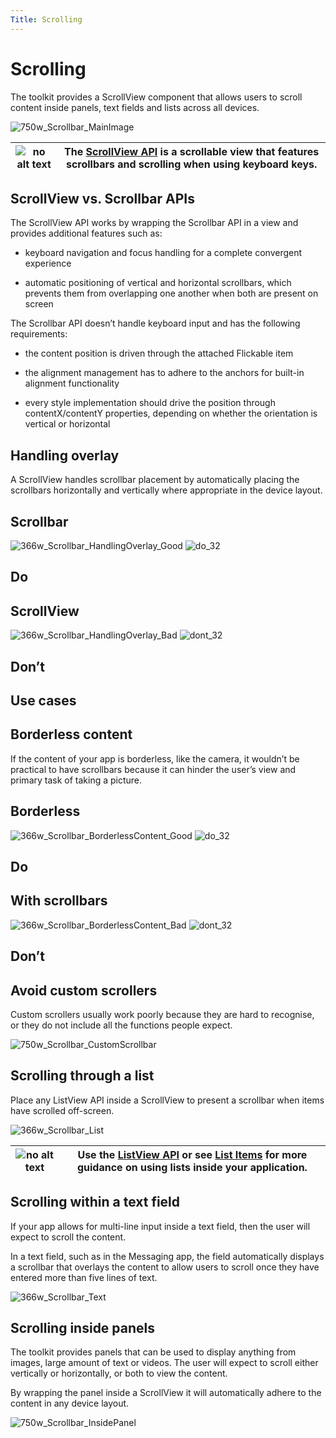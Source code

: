 ```yaml
---
Title: Scrolling
---
```


# Scrolling


The toolkit provides a ScrollView component that allows users to scroll content inside panels, text fields and lists across all devices.

![750w_Scrollbar_MainImage](https://assets.ubuntu.com/v1/3b6f6d0a-750w_Scrollbar_MainImage.png)


|![no alt text](https://assets.ubuntu.com/v1/608696e3-developer_links.png)|The  [ScrollView API](../../api-qml-current/Ubuntu.Components.ScrollView.md) is a scrollable view that features scrollbars and scrolling when using keyboard keys.|
|---|-----|


## ScrollView vs. Scrollbar APIs


The ScrollView API works by wrapping the Scrollbar API in a view and provides additional features such as:


- keyboard navigation and focus handling for a complete convergent experience

- automatic positioning of vertical and horizontal scrollbars, which prevents them from overlapping one another when both are present on screen


The Scrollbar API doesn’t handle keyboard input and has the following requirements:


- the content position is driven through the attached Flickable item

- the alignment management has to adhere to the anchors for built-in alignment functionality

- every style implementation should drive the position through contentX/contentY properties, depending on whether the orientation is vertical or horizontal


## Handling overlay


A ScrollView handles scrollbar placement by automatically placing the scrollbars horizontally and vertically where appropriate in the device layout.


## Scrollbar
![366w_Scrollbar_HandlingOverlay_Good](https://assets.ubuntu.com/v1/6591cecc-366w_Scrollbar_HandlingOverlay_Good.png)
![do_32](https://assets.ubuntu.com/v1/74c13c17-do_32+%281%29.png)

## Do


## ScrollView
![366w_Scrollbar_HandlingOverlay_Bad](https://assets.ubuntu.com/v1/3a6877c8-366w_Scrollbar_HandlingOverlay_Bad.png)
![dont_32](https://assets.ubuntu.com/v1/01fb853b-dont_32.png)

## Don’t


## Use cases

## Borderless content


If the content of your app is borderless, like the camera, it wouldn’t be practical to have scrollbars because it can hinder the user’s view and primary task of taking a picture.


## Borderless
![366w_Scrollbar_BorderlessContent_Good](https://assets.ubuntu.com/v1/4fcd5fea-366w_Scrollbar_BorderlessContent_Good.png)
![do_32](https://assets.ubuntu.com/v1/74c13c17-do_32+%281%29.png)

## Do


## With scrollbars
![366w_Scrollbar_BorderlessContent_Bad](https://assets.ubuntu.com/v1/d375f85c-366w_Scrollbar_BorderlessContent_Bad.png)
![dont_32](https://assets.ubuntu.com/v1/01fb853b-dont_32.png)

## Don’t


## Avoid custom scrollers


Custom scrollers usually work poorly because they are hard to recognise, or they do not include all the functions people expect.

![750w_Scrollbar_CustomScrollbar](https://assets.ubuntu.com/v1/c7a23911-750w_Scrollbar_CustomScrollbar.png)


## Scrolling through a list


Place any ListView API inside a ScrollView to present a scrollbar when items have scrolled off-screen.


![366w_Scrollbar_List](https://assets.ubuntu.com/v1/312f5973-366w_Scrollbar_List.png)


|![no alt text](https://assets.ubuntu.com/v1/608696e3-developer_links.png)|Use the  [ListView API](../../api-qml-current/QtQuick.ListView.md) or see  [List Items](list-items.md) for more guidance on using lists inside your application.|
|---|-----|


## Scrolling within a text field


If your app allows for multi-line input inside a text field, then the user will expect to scroll the content.


In a text field, such as in the Messaging app, the field automatically displays a scrollbar that overlays the content to allow users to scroll once they have entered more than five lines of text.


![366w_Scrollbar_Text](https://assets.ubuntu.com/v1/a2adf439-366w_Scrollbar_Text.png)


## Scrolling inside panels


The toolkit provides panels that can be used to display anything from images, large amount of text or videos. The user will expect to scroll either vertically or horizontally, or both to view the content.


By wrapping the panel inside a ScrollView it will automatically adhere to the content in any device layout.

![750w_Scrollbar_InsidePanel](https://assets.ubuntu.com/v1/f9e5b0bb-750w_Scrollbar_InsidePanel.png)


